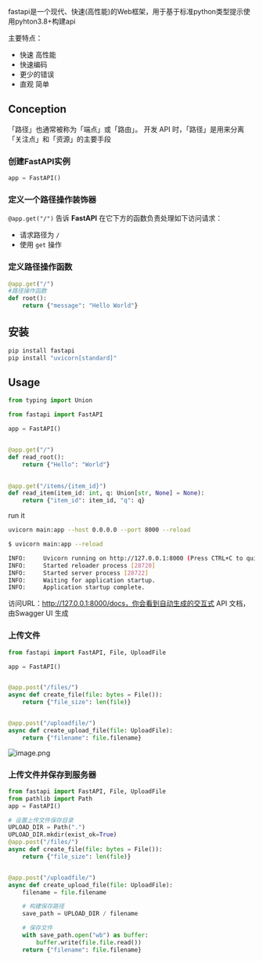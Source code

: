 fastapi是一个现代、快速(高性能)的Web框架，用于基于标准python类型提示使用pyhton3.8+构建api

主要特点：
- 快速 高性能
- 快速编码
- 更少的错误
- 直观 简单

## Conception

「路径」也通常被称为「端点」或「路由」。
开发 API 时，「路径」是用来分离「关注点」和「资源」的主要手段

### 创建FastAPI实例

```python
app = FastAPI()
```

### 定义一个路径操作装饰器

`@app.get("/")` 告诉 **FastAPI** 在它下方的函数负责处理如下访问请求：

-   请求路径为 `/`
-   使用 `get` 操作

### 定义路径操作函数

```python
@app.get("/")
#路径操作函数
def root():
    return {"message": "Hello World"}
```


## 安装

```bash
pip install fastapi
pip install "uvicorn[standard]"
```

## Usage
```python
from typing import Union

from fastapi import FastAPI

app = FastAPI()


@app.get("/")
def read_root():
    return {"Hello": "World"}
	

@app.get("/items/{item_id}")
def read_item(item_id: int, q: Union[str, None] = None):
    return {"item_id": item_id, "q": q}
```
run it

```bash
uvicorn main:app --host 0.0.0.0 --port 8000 --reload

$ uvicorn main:app --reload

INFO:     Uvicorn running on http://127.0.0.1:8000 (Press CTRL+C to quit)
INFO:     Started reloader process [28720]
INFO:     Started server process [28722]
INFO:     Waiting for application startup.
INFO:     Application startup complete.
```

访问URL：http://127.0.0.1:8000/docs，你会看到自动生成的交互式 API 文档，由Swagger UI 生成

### 上传文件

```python
from fastapi import FastAPI, File, UploadFile

app = FastAPI()


@app.post("/files/")
async def create_file(file: bytes = File()):
    return {"file_size": len(file)}


@app.post("/uploadfile/")
async def create_upload_file(file: UploadFile):
    return {"filename": file.filename}

```
![image.png](https://yaaame-1317851743.cos.ap-beijing.myqcloud.com/20240119153857.png)

### 上传文件并保存到服务器

```python
from fastapi import FastAPI, File, UploadFile
from pathlib import Path
app = FastAPI()

# 设置上传文件保存目录
UPLOAD_DIR = Path(".")
UPLOAD_DIR.mkdir(exist_ok=True)
@app.post("/files/")
async def create_file(file: bytes = File()):
    return {"file_size": len(file)}


@app.post("/uploadfile/")
async def create_upload_file(file: UploadFile):
    filename = file.filename

    # 构建保存路径
    save_path = UPLOAD_DIR / filename

    # 保存文件
    with save_path.open("wb") as buffer:
        buffer.write(file.file.read())
    return {"filename": file.filename}

```

